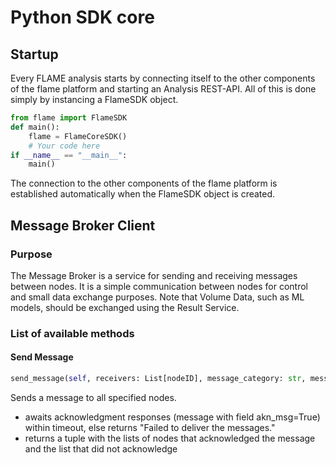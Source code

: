 # Python SDK core
## Startup
Every FLAME analysis starts by connecting itself to the other components of the flame platform and starting an Analysis REST-API. All of this is done simply by instancing a FlameSDK object.
    
```python
from flame import FlameSDK
def main():
    flame = FlameCoreSDK()
    # Your code here
if __name__ == "__main__":
    main()

```
The connection to the other components of the flame platform is established automatically when the FlameSDK object is created.

## Message Broker Client

### Purpose
The Message Broker is a service for sending and receiving messages between nodes. It is a simple communication between nodes for control and small data exchange purposes. Note that Volume Data, such as ML models, should be exchanged using the Result Service.

### List of available methods

#### Send Message
```python
send_message(self, receivers: List[nodeID], message_category: str, message: dict, timeout: int = None) -> Tupel[List[nodeID], List[nodeID]]
```
 Sends a message to all specified nodes.
- awaits acknowledgment responses (message with field akn_msg=True) within timeout, else returns "Failed to deliver the messages."
- returns a tuple with the lists of nodes that acknowledged the message and  the list that did not acknowledge
    
